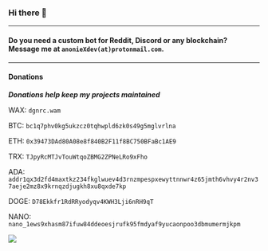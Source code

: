 ### Hi there 👋

---
#### Do you need a custom bot for Reddit, Discord or any blockchain? Message me at `anonieXdev(at)protonmail.com`.
---
#### Donations
***Donations help keep my  projects maintained***

WAX: `dgnrc.wam`

BTC: `bc1q7phv0kg5ukzcz0tqhwpld6zk0s49g5mglvrlna`

ETH: `0x39473DAd80A08e8f840B2F11f8BC750BFaBc1AE9`

TRX: `TJpyRcMTJvTouWtqoZBMG2ZPNeLRo9xFho`

ADA: `addr1qx3d2fd4maxtkz234fkglwuev4d3rnzmpespxewyttnnwr4z65jmth6vhvy4r2nv37aeje2mz8x9krnqzdjugkh8xu8qxde7kp`

DOGE: `D78Ekkfr1RdRRyodyqv4KWH3Lji6nRH9qT`

NANO: `nano_1ews9xhasm87ifuw84ddeoesjrufk95fmdyaf9yucaonpoo3dbmumermjkpm`


![](https://hit.yhype.me/github/profile?user_id=82218562)

